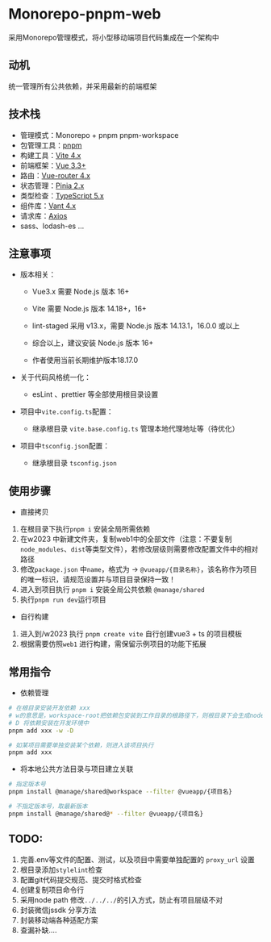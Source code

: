 # Monorepo-pnpm-web
采用Monorepo管理模式，将小型移动端项目代码集成在一个架构中

## 动机
统一管理所有公共依赖，并采用最新的前端框架

## 技术栈
- 管理模式：Monorepo + pnpm pnpm-workspace
- 包管理工具：[pnpm](https://github.com/pnpm/pnpm)
- 构建工具：[Vite 4.x](https://github.com/vitejs/vite)
- 前端框架：[Vue 3.3+](https://github.com/vuejs/core)
- 路由：[Vue-router 4.x](https://github.com/vuejs/router)
- 状态管理：[Pinia 2.x](https://github.com/vuejs/pinia)
- 类型检查：[TypeScript 5.x](https://github.com/microsoft/TypeScript)
- 组件库：[Vant 4.x](https://github.com/youzan/vant)
- 请求库：[Axios](https://github.com/axios/axios)
- sass、lodash-es ...


## 注意事项

- 版本相关：
   - Vue3.x 需要 Node.js 版本 16+

   - Vite 需要 Node.js 版本 14.18+，16+

   - lint-staged 采用 v13.x，需要 Node.js 版本 14.13.1，16.0.0 或以上

   - 综合以上，建议安装 Node.js 版本 16+

   - 作者使用当前长期维护版本18.17.0
  
- 关于代码风格统一化：
   - esLint 、prettier 等全部使用根目录设置
- 项目中`vite.config.ts`配置：
  - 继承根目录 `vite.base.config.ts` 管理本地代理地址等（待优化）
- 项目中`tsconfig.json`配置：  
  - 继承根目录 `tsconfig.json` 




## 使用步骤

- 直接拷贝 
1. 在根目录下执行`pnpm i` 安装全局所需依赖
2. 在w2023 中新建文件夹，复制web1中的全部文件（注意：不要复制`node_modules`、`dist`等类型文件），若修改层级则需要修改配置文件中的相对路径
3. 修改`package.json` 中`name`，格式为 -> `@vueapp/{目录名称}`，该名称作为项目的唯一标识，请规范设置并与项目目录保持一致！
4. 进入到项目执行 `pnpm i` 安装全局公共依赖 `@manage/shared`
5. 执行`pnpm run dev`运行项目

- 自行构建
1. 进入到/w2023 执行 `pnpm create vite` 自行创建vue3 + ts 的项目模板
2. 根据需要仿照`web1` 进行构建，需保留示例项目的功能下拓展



## 常用指令
- 依赖管理
```bash
# 在根目录安装开发依赖 xxx  
# w的意思是，workspace-root把依赖包安装到工作目录的根路径下，则根目录下会生成node_modules文件夹。可以共用，后续每个项目需要用到vue的，都直接从根目录node_modules里取。
# D 将依赖安装在开发环境中
pnpm add xxx -w -D

# 如某项目需要单独安装某个依赖，则进入该项目执行
pnpm add xxx 

```
- 将本地公共方法目录与项目建立关联
```bash
# 指定版本号
pnpm install @manage/shared@workspace --filter @vueapp/{项目名}

# 不指定版本号，取最新版本
pnpm install @manage/shared@* --filter @vueapp/{项目名}
```


## TODO:
1. 完善.env等文件的配置、测试，以及项目中需要单独配置的 `proxy_url` 设置
2. 根目录添加`stylelint`检查
3. 配置git代码提交规范、提交时格式检查
4. 创建复制项目命令行
5. 采用node path 修改`../../../`的引入方式，防止有项目层级不对
6. 封装微信jssdk 分享方法
7. 封装移动端各种适配方案
8. 查漏补缺....

